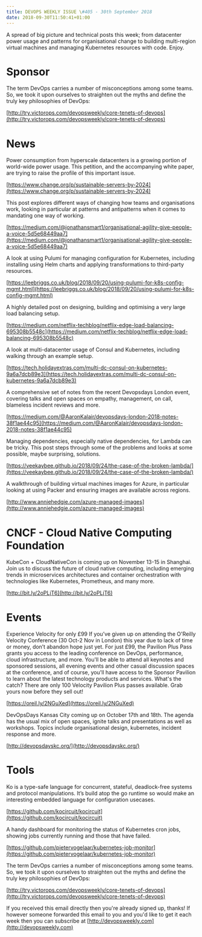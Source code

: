 ```yaml
---
title: DEVOPS WEEKLY ISSUE \#405 - 30th September 2018 
date: 2018-09-30T11:50:41+01:00
---
```


A spread of big picture and technical posts this week; from datacenter power usage and patterns for organisational change to building multi-region virtual machines and managing Kubernetes resources with code. Enjoy.


Sponsor
======

The term DevOps carries a number of misconceptions among some teams. So, we took it upon ourselves to straighten out the myths and define the truly key philosophies of DevOps:

[http://try.victorops.com/devopsweekly/core-tenets-of-devops](http://try.victorops.com/devopsweekly/core-tenets-of-devops)


News
====

Power consumption from hyperscale datacenters is a growing portion of world-wide power usage. This petition, and the accompanying white paper, are trying to raise the profile of this important issue.

[https://www.change.org/p/sustainable-servers-by-2024](https://www.change.org/p/sustainable-servers-by-2024)


This post explores different ways of changing how teams and organisations work, looking in particular at patterns and antipatterns when it comes to mandating one way of working.

[https://medium.com/@jonathansmart1/organisational-agility-give-people-a-voice-5d5e68449aa7](https://medium.com/@jonathansmart1/organisational-agility-give-people-a-voice-5d5e68449aa7)


A look at using Pulumi for managing configuration for Kubernetes, including installing using Helm charts and applying transformations to third-party resources.

[https://leebriggs.co.uk/blog/2018/09/20/using-pulumi-for-k8s-config-mgmt.html](https://leebriggs.co.uk/blog/2018/09/20/using-pulumi-for-k8s-config-mgmt.html)


A highly detailed post on designing, building and optimising a very large load balancing setup.

[https://medium.com/netflix-techblog/netflix-edge-load-balancing-695308b5548c](https://medium.com/netflix-techblog/netflix-edge-load-balancing-695308b5548c)


A look at multi-datacenter usage of Consul and Kubernetes, including walking through an example setup.

[https://tech.holidayextras.com/multi-dc-consul-on-kubernetes-9a6a7dcb89e3](https://tech.holidayextras.com/multi-dc-consul-on-kubernetes-9a6a7dcb89e3)


A comprehensive set of notes from the recent Devopsdays London event, covering talks and open spaces on empathy, management, on call, blameless incident reviews and more.

[https://medium.com/@AaronKalair/devopsdays-london-2018-notes-38f1ae44c95](https://medium.com/@AaronKalair/devopsdays-london-2018-notes-38f1ae44c95)


Managing dependencies, especially native dependencies, for Lambda can be tricky. This post steps through some of the problems and looks at some possible, maybe surprising, solutions.

[https://veekaybee.github.io/2018/09/24/the-case-of-the-broken-lambda/](https://veekaybee.github.io/2018/09/24/the-case-of-the-broken-lambda/)


A walkthrough of building virtual machines images for Azure, in particular looking at using Packer and ensuring images are available across regions.

[http://www.anniehedgie.com/azure-managed-images](http://www.anniehedgie.com/azure-managed-images)


CNCF - Cloud Native Computing Foundation
====

KubeCon + CloudNativeCon is coming up on November 13-15 in Shanghai. Join us to discuss the future of cloud native computing, including emerging trends in microservices architectures and container orchestration with technologies like Kubernetes, Prometheus, and many more.

[http://bit.ly/2oPLjT6](http://bit.ly/2oPLjT6)


Events
======

Experience Velocity for only £99
If you’ve given up on attending the O'Reilly Velocity Conference (30 Oct-2 Nov in London) this year due to lack of time or money, don’t abandon hope just yet. For just £99, the Pavilion Plus Pass grants you access to the leading conference on DevOps, performance, cloud infrastructure, and more. You'll be able to attend all keynotes and sponsored sessions, all evening events and other casual discussion spaces at the conference, and of course, you'll have access to the Sponsor Pavilion to learn about the latest technology products and services. What's the catch? There are only 100 Velocity Pavilion Plus passes available. Grab yours now before they sell out!

[https://oreil.ly/2NGuXed](https://oreil.ly/2NGuXed)


DevOpsDays Kansas City coming up on October 17th and 18th. The agenda has the usual mix of open spaces, ignite talks and presentations as well as workshops. Topics include organisational design, kubernetes, incident response and more.

[http://devopsdayskc.org/](http://devopsdayskc.org/)


Tools
====

Ko is a type-safe language for concurrent, stateful, deadlock-free systems and protocol manipulations. It’s build atop the go runtime so would make an interesting embedded language for configuration usecases.

[https://github.com/kocircuit/kocircuit](https://github.com/kocircuit/kocircuit)


A handy dashboard for monitoring the status of Kubernetes cron jobs, showing jobs currently running and those that have failed.

[https://github.com/pietervogelaar/kubernetes-job-monitor](https://github.com/pietervogelaar/kubernetes-job-monitor)



The term DevOps carries a number of misconceptions among some teams. So, we took it upon ourselves to straighten out the myths and define the truly key philosophies of DevOps:

[http://try.victorops.com/devopsweekly/core-tenets-of-devops](http://try.victorops.com/devopsweekly/core-tenets-of-devops)


If you received this email directly then you're already signed up, thanks! If however someone forwarded this email to you and you'd like to get it each week then you can subscribe at [http://devopsweekly.com](http://devopsweekly.com)

